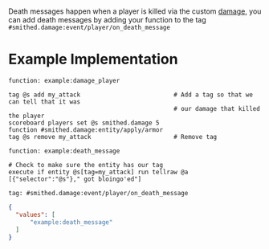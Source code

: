 # 
Death messages happen when a player is killed via the custom [damage](apply.md),
you can add death messages by adding your function to the tag `#smithed.damage:event/player/on_death_message`

# Example Implementation
`function: example:damage_player`
```mcfunction
tag @s add my_attack                          # Add a tag so that we can tell that it was
                                              # our damage that killed the player
scoreboard players set @s smithed.damage 5
function #smithed.damage:entity/apply/armor
tag @s remove my_attack                       # Remove tag
```
`function: example:death_message`
```mcfunction
# Check to make sure the entity has our tag
execute if entity @s[tag=my_attack] run tellraw @a [{"selector":"@s"}," got bloingo'ed"]
```
`tag: #smithed.damage:event/player/on_death_message`
```json
{
  "values": [
      "example:death_message"
  ]    
}
```

